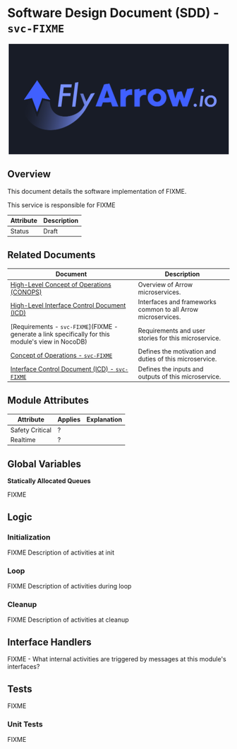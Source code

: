# Software Design Document (SDD) - `svc-FIXME` 

<center>

<img src="https://github.com/Arrow-air/tf-github/raw/main/src/templates/doc-banner-services.png" style="height:250px" />

</center>

## Overview

This document details the software implementation of FIXME.

This service is responsible for FIXME

Attribute | Description
--- | ---
Status | Draft

## Related Documents

Document | Description
--- | ---
[High-Level Concept of Operations (CONOPS)](https://github.com/Arrow-air/se-services/blob/develop/docs/conops.md) | Overview of Arrow microservices.
[High-Level Interface Control Document (ICD)](https://github.com/Arrow-air/se-services/blob/develop/docs/icd.md)  | Interfaces and frameworks common to all Arrow microservices.
[Requirements - `svc-FIXME`](FIXME - generate a link specifically for this module's view in NocoDB) | Requirements and user stories for this microservice.
[Concept of Operations - `svc-FIXME`](./conops.md) | Defines the motivation and duties of this microservice.
[Interface Control Document (ICD) - `svc-FIXME`](./icd.md) | Defines the inputs and outputs of this microservice.

## Module Attributes

Attribute | Applies | Explanation
--- | --- | ---
Safety Critical | ? | 
Realtime | ? |

## Global Variables

**Statically Allocated Queues**

FIXME

## Logic

### Initialization

FIXME Description of activities at init

### Loop

FIXME Description of activities during loop

### Cleanup

FIXME Description of activities at cleanup

## Interface Handlers

FIXME - What internal activities are triggered by messages at this module's interfaces?

## Tests

FIXME

### Unit Tests

FIXME
